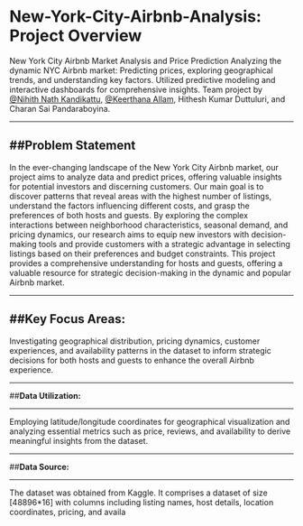 # New-York-City-Airbnb-Analysis: Project Overview
New York City Airbnb Market Analysis and Price Prediction
Analyzing the dynamic NYC Airbnb market: Predicting prices, exploring geographical trends, and understanding key factors. Utilized predictive modeling and interactive dashboards for comprehensive insights. Team project by [@Nihith Nath Kandikattu](https://github.com/nihith-nath), [@Keerthana Allam](https://github.com/Keerthana-Allam), Hithesh Kumar Duttuluri, and Charan Sai Pandaraboyina.
___
##**Problem Statement**
---
In the ever-changing landscape of the New York City Airbnb market, our project aims to analyze data and predict prices, offering valuable insights for potential investors and discerning customers. Our main goal is to discover patterns that reveal areas with the highest number of listings, understand the factors influencing different costs, and grasp the preferences of both hosts and guests. By exploring the complex interactions between neighborhood characteristics, seasonal demand, and pricing dynamics, our research aims to equip new investors with decision-making tools and provide customers with a strategic advantage in selecting listings based on their preferences and budget constraints. This project provides a comprehensive understanding for hosts and guests, offering a valuable resource for strategic decision-making in the dynamic and popular Airbnb market.

---
#**#Key  Focus  Areas:** 
---
Investigating geographical distribution, pricing  dynamics, customer experiences, and  availability patterns in the dataset to inform strategic decisions for both hosts and guests to enhance the overall Airbnb experience.  
___
##**Data Utilization:**
___
Employing latitude/longitude coordinates for geographical visualization and analyzing essential metrics such as price, reviews, and availability to derive meaningful insights from the dataset. 
___
##**Data Source:** 
___
The dataset was obtained from Kaggle. It comprises a dataset of size [48896*16] with columns including listing names, host details, location coordinates, pricing, and availa


